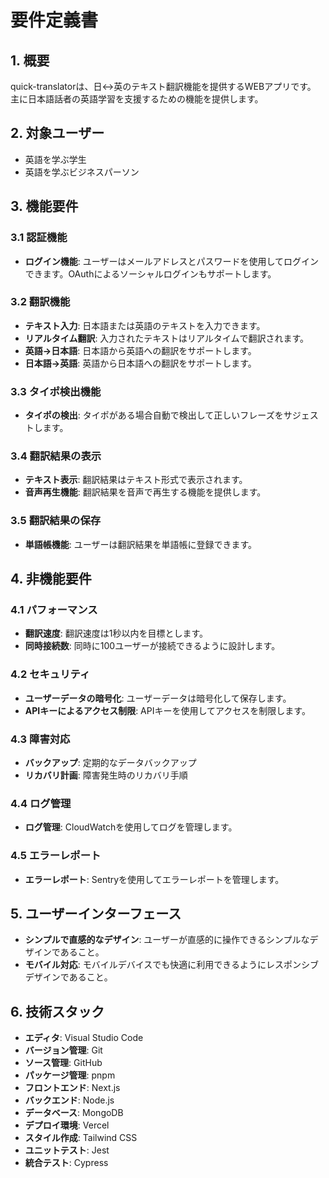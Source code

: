 # 要件定義書

## 1. 概要
quick-translatorは、日↔英のテキスト翻訳機能を提供するWEBアプリです。
主に日本語話者の英語学習を支援するための機能を提供します。

## 2. 対象ユーザー
- 英語を学ぶ学生
- 英語を学ぶビジネスパーソン

## 3. 機能要件

### 3.1 認証機能
- **ログイン機能**: ユーザーはメールアドレスとパスワードを使用してログインできます。OAuthによるソーシャルログインもサポートします。

### 3.2 翻訳機能
- **テキスト入力**: 日本語または英語のテキストを入力できます。
- **リアルタイム翻訳**: 入力されたテキストはリアルタイムで翻訳されます。
- **英語→日本語**: 日本語から英語への翻訳をサポートします。
- **日本語→英語**: 英語から日本語への翻訳をサポートします。

### 3.3 タイポ検出機能
- **タイポの検出**: タイポがある場合自動で検出して正しいフレーズをサジェストします。

### 3.4 翻訳結果の表示
- **テキスト表示**: 翻訳結果はテキスト形式で表示されます。
- **音声再生機能**: 翻訳結果を音声で再生する機能を提供します。

### 3.5 翻訳結果の保存
- **単語帳機能**: ユーザーは翻訳結果を単語帳に登録できます。

## 4. 非機能要件

### 4.1 パフォーマンス
- **翻訳速度**: 翻訳速度は1秒以内を目標とします。
- **同時接続数**: 同時に100ユーザーが接続できるように設計します。

### 4.2 セキュリティ
- **ユーザーデータの暗号化**: ユーザーデータは暗号化して保存します。
- **APIキーによるアクセス制限**: APIキーを使用してアクセスを制限します。

### 4.3 障害対応
- **バックアップ**: 定期的なデータバックアップ
- **リカバリ計画**: 障害発生時のリカバリ手順

### 4.4 ログ管理
- **ログ管理**: CloudWatchを使用してログを管理します。

### 4.5 エラーレポート
- **エラーレポート**: Sentryを使用してエラーレポートを管理します。


## 5. ユーザーインターフェース
- **シンプルで直感的なデザイン**: ユーザーが直感的に操作できるシンプルなデザインであること。
- **モバイル対応**: モバイルデバイスでも快適に利用できるようにレスポンシブデザインであること。

## 6. 技術スタック
- **エディタ**: Visual Studio Code
- **バージョン管理**: Git
- **ソース管理**: GitHub
- **パッケージ管理**: pnpm
- **フロントエンド**: Next.js
- **バックエンド**: Node.js
- **データベース**: MongoDB
- **デプロイ環境**: Vercel
- **スタイル作成**: Tailwind CSS
- **ユニットテスト**: Jest
- **統合テスト**: Cypress
